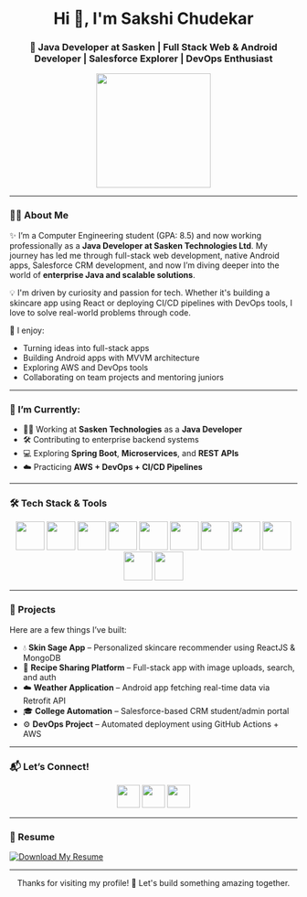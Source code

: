 <h1 align="center">Hi 👋, I'm Sakshi Chudekar</h1>
<h3 align="center">🚀 Java Developer at Sasken | Full Stack Web & Android Developer | Salesforce Explorer | DevOps Enthusiast</h3>

<p align="center">
  <img src="https://media.giphy.com/media/qgQUggAC3Pfv687qPC/giphy.gif" width="200" />
</p>

---

### 👩‍💻 About Me

✨ I’m a Computer Engineering student (GPA: 8.5) and now working professionally as a **Java Developer at Sasken Technologies Ltd**. My journey has led me through full-stack web development, native Android apps, Salesforce CRM development, and now I’m diving deeper into the world of **enterprise Java and scalable solutions**.  
  
💡 I'm driven by curiosity and passion for tech. Whether it's building a skincare app using React or deploying CI/CD pipelines with DevOps tools, I love to solve real-world problems through code.  

🧠 I enjoy:
- Turning ideas into full-stack apps
- Building Android apps with MVVM architecture
- Exploring AWS and DevOps tools
- Collaborating on team projects and mentoring juniors

---

### 🔭 I’m Currently:
- 👩‍💼 Working at **Sasken Technologies** as a **Java Developer**
- 🛠️ Contributing to enterprise backend systems
- 💻 Exploring **Spring Boot**, **Microservices**, and **REST APIs**
- ☁️ Practicing **AWS + DevOps + CI/CD Pipelines**

---

### 🛠️ Tech Stack & Tools

<p align="center">
  <img src="https://img.icons8.com/color/96/000000/java-coffee-cup-logo.png" width="50" />
  <img src="https://img.icons8.com/color/96/000000/react-native.png" width="50"/>
  <img src="https://img.icons8.com/color/96/000000/javascript--v1.png" width="50"/>
  <img src="https://img.icons8.com/color/96/000000/nodejs.png" width="50"/>
  <img src="https://img.icons8.com/color/96/000000/mongodb.png" width="50"/>
  <img src="https://img.icons8.com/color/96/000000/kotlin.png" width="50"/>
  <img src="https://img.icons8.com/color/96/000000/mysql-logo.png" width="50"/>
  <img src="https://img.icons8.com/color/96/000000/android-studio--v2.png" width="50"/>
  <img src="https://img.icons8.com/color/96/000000/salesforce.png" width="50"/>
  <img src="https://img.icons8.com/color/96/000000/amazon-web-services.png" width="50"/>
  <img src="https://img.icons8.com/fluency/96/github.png" width="50"/>
</p>

---

### 🌟 Projects

Here are a few things I’ve built:

- 💧 **Skin Sage App** – Personalized skincare recommender using ReactJS & MongoDB
- 🍲 **Recipe Sharing Platform** – Full-stack app with image uploads, search, and auth
- ☁️ **Weather Application** – Android app fetching real-time data via Retrofit API
- 🎓 **College Automation** – Salesforce-based CRM student/admin portal
- ⚙️ **DevOps Project** – Automated deployment using GitHub Actions + AWS

---

### 📬 Let’s Connect!

<p align="center">
  <a href="mailto:sakshichudekar1094@gmail.com"><img src="https://img.icons8.com/fluency/96/000000/gmail.png" width="40" /></a>
  <a href="https://github.com/sakshichudekar"><img src="https://img.icons8.com/ios-glyphs/90/000000/github.png" width="40" /></a>
  <a href="https://www.linkedin.com/in/sakshi-chudekar-8a9a4a333"><img src="https://img.icons8.com/color/96/000000/linkedin.png" width="40" /></a>
</p>

---

### 📄 Resume

[![Download My Resume](https://img.shields.io/badge/Download-Resume-blue?style=for-the-badge&logo=adobeacrobatreader&logoColor=white)](https://github.com/sakshichudekar/sakshichudekar/raw/main/sakshi%20chudekar%20BE%20(2).pdf)

---

<p align="center">Thanks for visiting my profile! 🌱 Let's build something amazing together.</p>
